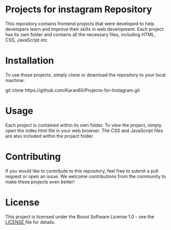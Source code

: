 # Projects for instagram Repository
This repository contains frontend projects that were developed to help developers learn and improve their skills in web development. Each project has its own folder and contains all the necessary files, including HTML, CSS, JavaScript etc.

# Installation
To use these projects, simply clone or download the repository to your local machine:
<p>git clone https://github.com/Karan60/Projects-for-Instagram.git</p>
  
# Usage
Each project is contained within its own folder. To view the project, simply open the index.html file in your web browser. The CSS and JavaScript files are also included within the project folder.
# Contributing
If you would like to contribute to this repository, feel free to submit a pull request or open an issue. We welcome contributions from the community to make these projects even better! 
# License
This project is licensed under the Boost Software License 1.0  - see the <a href="https://github.com/Karan60/Projects-for-Instagram/community/license/new?branch=main&filename=LICENSE&template=mit">LICENSE </a> file for details.
